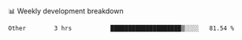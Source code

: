 📊 Weekly development breakdown
<!--START_SECTION:waka-->

```text
Other        3 hrs           ████████████████████▒░░░░   81.54 %
```

<!--END_SECTION:waka-->
